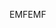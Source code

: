 <span data-ttu-id="08c6e-101">EMF</span><span class="sxs-lookup"><span data-stu-id="08c6e-101">EMF</span></span>